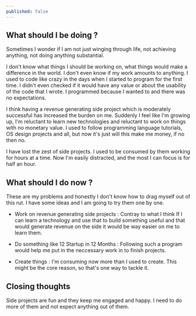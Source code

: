 ```yaml
---
published: false
---
```

## What should I be doing ?
Sometimes I wonder if I am not just winging through life, not achieving anything, not doing anything substantial.

I don't know what things I should be working on, what things would make a difference in the world. I don't even know if my work amounts to anything. I used to code like crazy in the days when I started to program for the first time. I didn't even checked if it would have any value or about the usability of  the code that I wrote. I programmed because I wanted to and there was no expectations. 

I think having a revenue generating side project which is moderately successful has increased the burden on me. Suddenly I feel like I'm growing up, I'm reluctant to learn new technologies and reluctant to work on things with no monetary value. I used to follow programming language tutorials, OS design projects and all, but now it's just will this make me money, if no then no.

I have lost the zest of side projects. I used to be consumed by them working for hours at a time. Now I'm easily distracted, and the most I can focus is for half an hour.

## What should I do now ?
These are my problems and honestly I don't know how to drag myself out of this rut. I have some ideas and I am going to try them one by one.

- Work on revenue generating side projects : Contray to what I think If I can learn a technology and use that to build something useful and that would generate revenue on the side it would be way easier on me to learn them.

- Do something like 12 Startup in 12 Months : Following such a program would help me put in the neccessary work in to finish projects.

- Create things : I'm consuming now more than I used to create. This might be the core reason, so that's  one way to tackle it.

## Closing thoughts
Side projects are fun and they keep me engaged and happy. I need to do more of them and not expect anything out of them.
